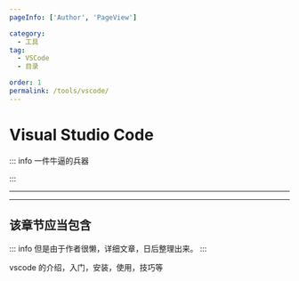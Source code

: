 ```yaml
---
pageInfo: ['Author', 'PageView']

category:
  - 工具
tag:
  - VSCode
  - 目录

order: 1
permalink: /tools/vscode/
---
```


# Visual Studio Code

::: info 一件牛逼的兵器

:::

---

<Catalog base='/tools/vscode/' />

---

## 该章节应当包含

::: info
但是由于作者很懒，详细文章，日后整理出来。
:::

vscode 的介绍，入门，安装，使用，技巧等

